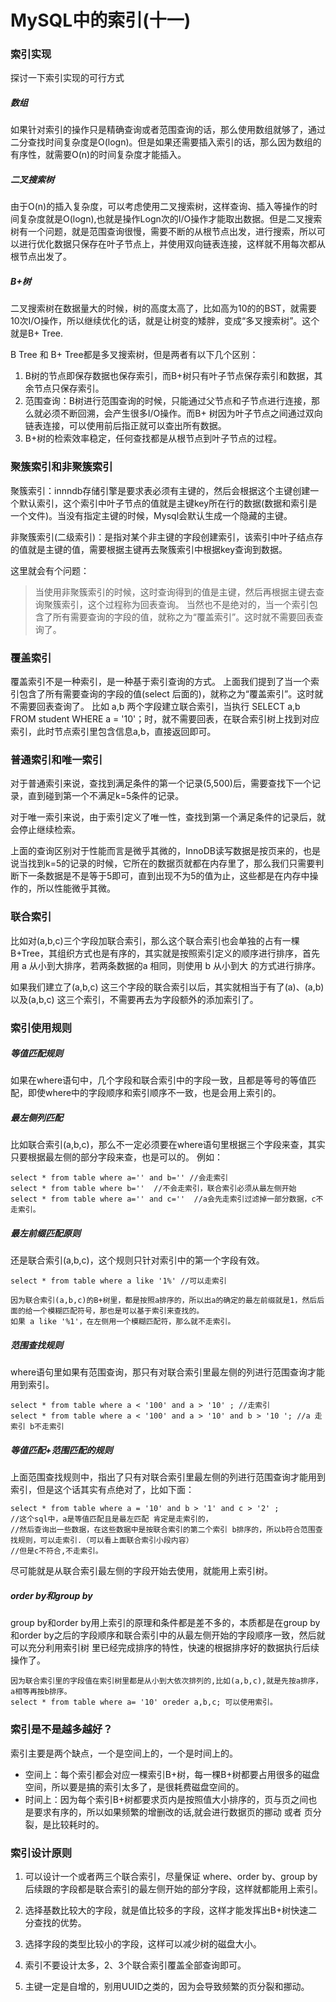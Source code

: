 # MySQL中的索引(十一)


### 索引实现
探讨一下索引实现的可行方式
##### 数组
如果针对索引的操作只是精确查询或者范围查询的话，那么使用数组就够了，通过二分查找时间复杂度是O(logn)。但是如果还需要插入索引的话，那么因为数组的有序性，就需要O(n)的时间复杂度才能插入。

##### 二叉搜索树
由于O(n)的插入复杂度，可以考虑使用二叉搜索树，这样查询、插入等操作的时间复杂度就是O(logn),也就是操作Logn次的I/O操作才能取出数据。但是二叉搜索树有一个问题，就是范围查询很慢，需要不断的从根节点出发，进行搜索，所以可以进行优化数据只保存在叶子节点上，并使用双向链表连接，这样就不用每次都从根节点出发了。

##### B+树
二叉搜索树在数据量大的时候，树的高度太高了，比如高为10的的BST，就需要10次I/O操作，所以继续优化的话，就是让树变的矮胖，变成“多叉搜索树”。这个就是B+ Tree.

B Tree 和 B+ Tree都是多叉搜索树，但是两者有以下几个区别：
1. B树的节点即保存数据也保存索引，而B+树只有叶子节点保存索引和数据，其余节点只保存索引。
2. 范围查询：B树进行范围查询的时候，只能通过父节点和子节点进行连接，那么就必须不断回溯，会产生很多I/O操作。而B+ 树因为叶子节点之间通过双向链表连接，可以使用前后指正就可以查出所有数据。
3. B+树的检索效率稳定，任何查找都是从根节点到叶子节点的过程。


### 聚簇索引和非聚簇索引
聚簇索引：innndb存储引擎是要求表必须有主键的，然后会根据这个主键创建一个默认索引，这个索引中叶子节点的值就是主键key所在行的数据(数据和索引是一个文件)。当没有指定主键的时候，Mysql会默认生成一个隐藏的主键。

非聚簇索引(二级索引)：是指对某个非主键的字段创建索引，该索引中叶子结点存的值就是主键的值，需要根据主键再去聚簇索引中根据key查询到数据。

这里就会有个问题：
> 当使用非聚簇索引的时候，这时查询得到的值是主键，然后再根据主键去查询聚簇索引，这个过程称为回表查询。
> 当然也不是绝对的，当一个索引包含了所有需要查询的字段的值，就称之为“覆盖索引”。这时就不需要回表查询了。

### 覆盖索引
覆盖索引不是一种索引，是一种基于索引查询的方式。
上面我们提到了当一个索引包含了所有需要查询的字段的值(select 后面的)，就称之为“覆盖索引”。这时就不需要回表查询了。
比如 a,b 两个字段建立联合索引，当执行 SELECT a,b FROM student WHERE a = '10'；时，就不需要回表，在联合索引树上找到对应索引，此时节点索引里包含信息a,b，直接返回即可。


### 普通索引和唯一索引

对于普通索引来说，查找到满足条件的第一个记录(5,500)后，需要查找下一个记录，直到碰到第一个不满足k=5条件的记录。

对于唯一索引来说，由于索引定义了唯一性，查找到第一个满足条件的记录后，就会停止继续检索。

上面的查询区别对于性能而言是微乎其微的，InnoDB读写数据是按页来的，也是说当找到k=5的记录的时候，它所在的数据⻚就都在内存里了，那么我们只需要判断下一条数据是不是等于5即可，直到出现不为5的值为止，这些都是在内存中操作的，所以性能微乎其微。



### 联合索引
比如对(a,b,c)三个字段加联合索引，那么这个联合索引也会单独的占有一棵B+Tree，其组织方式也是有序的，其实就是按照索引定义的顺序进行排序，首先用 a 从小到大排序，若两条数据的a 相同，则使用 b 从小到大 的方式进行排序。

如果我们建立了(a,b,c) 这三个字段的联合索引以后，其实就相当于有了(a)、(a,b) 以及(a,b,c) 这三个索引，不需要再去为字段额外的添加索引了。

### 索引使用规则

##### 等值匹配规则
如果在where语句中，几个字段和联合索引中的字段一致，且都是等号的等值匹配，即使where中的字段顺序和索引顺序不一致，也是会用上索引的。

##### 最左侧列匹配
比如联合索引(a,b,c)，那么不一定必须要在where语句里根据三个字段来查，其实只要根据最左侧的部分字段来查，也是可以的。
例如：
```
select * from table where a='' and b='' //会走索引
select * from table where b=''  //不会走索引，联合索引必须从最左侧开始
select * from table where a='' and c=''  //a会先走索引过滤掉一部分数据，c不走索引。
```
##### 最左前缀匹配原则
还是联合索引(a,b,c)，这个规则只针对索引中的第一个字段有效。
```
select * from table where a like '1%' //可以走索引

因为联合索引(a,b,c)的B+树里，都是按照a排序的，所以出a的确定的最左前缀就是1，然后后面的给一个模糊匹配符号，那也是可以基于索引来查找的。
如果 a like '%1'，在左侧用一个模糊匹配符，那么就不走索引。
```

##### 范围查找规则
where语句里如果有范围查询，那只有对联合索引里最左侧的列进行范围查询才能用到索引。
```
select * from table where a < '100' and a > '10' ; //走索引
select * from table where a < '100' and a > '10' and b > '10 '; //a 走索引 b不走索引
```

##### 等值匹配+范围匹配的规则
上面范围查找规则中，指出了只有对联合索引里最左侧的列进行范围查询才能用到索引，但是这个话其实有点绝对了，比如下面：
```
select * from table where a = '10' and b > '1' and c > '2' ;
//这个sql中，a是等值匹配且是最左匹配 肯定是走索引的，
//然后查询出一些数据，在这些数据中是按联合索引的第二个索引 b排序的，所以b符合范围查找规则，可以走索引.（可以看上面联合索引小段内容）
//但是c不符合,不走索引。
```

尽可能就是从联合索引最左侧的字段开始去使用，就能用上索引树。


##### order by和group by
group by和order by用上索引的原理和条件都是差不多的，本质都是在group by 和order by之后的字段顺序和联合索引中的从最左侧开始的字段顺序一致，然后就可以充分利用索引树 里已经完成排序的特性，快速的根据排序好的数据执行后续操作了。
```
因为联合索引里的字段值在索引树里都是从小到大依次排列的,比如(a,b,c),就是先按a排序，a相等再按b排序。
select * from table where a= '10' oreder a,b,c; 可以使用索引。
```

### 索引是不是越多越好？
索引主要是两个缺点，一个是空间上的，一个是时间上的。
* 空间上：每个索引都会对应一棵索引B+树，每一棵B+树都要占用很多的磁盘空间，所以要是搞的索引太多了，是很耗费磁盘空间的。
* 时间上：因为每个索引B+树都要求页内是按照值大小排序的，页与页之间也是要求有序的，所以如果频繁的增删改的话,就会进行数据页的挪动 或者 页分裂，是比较耗时的。

### 索引设计原则
1. 可以设计一个或者两三个联合索引，尽量保证 where、order by、group by后续跟的字段都是联合索引的最左侧开始的部分字段，这样就都能用上索引。


1. 选择基数比较大的字段，就是值比较多的字段，这样才能发挥出B+树快速二分查找的优势。
2. 选择字段的类型比较小的字段，这样可以减少树的磁盘大小。
3. 索引不要设计太多，2、3个联合索引覆盖全部查询即可。
4. 主键一定是自增的，别用UUID之类的，因为会导致频繁的页分裂和挪动。